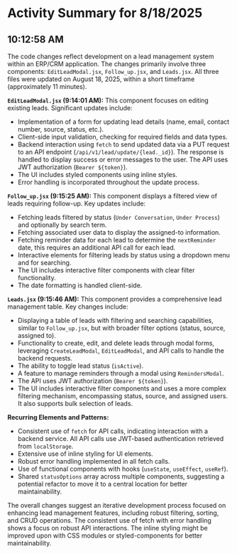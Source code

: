 # Activity Summary for 8/18/2025

## 10:12:58 AM
The code changes reflect development on a lead management system within an ERP/CRM application.  The changes primarily involve three components: `EditLeadModal.jsx`, `Follow_up.jsx`, and `Leads.jsx`.  All three files were updated on August 18, 2025, within a short timeframe (approximately 11 minutes).

**`EditLeadModal.jsx` (9:14:01 AM):** This component focuses on editing existing leads.  Significant updates include:

*   Implementation of a form for updating lead details (name, email, contact number, source, status, etc.).
*   Client-side input validation, checking for required fields and data types.
*   Backend interaction using `fetch` to send updated data via a PUT request to an API endpoint (`/api/v1/lead/update/{lead._id}`).  The response is handled to display success or error messages to the user.  The API uses JWT authorization (`Bearer ${token}`).
*   The UI includes styled components using inline styles.
*   Error handling is incorporated throughout the update process.


**`Follow_up.jsx` (9:15:25 AM):** This component displays a filtered view of leads requiring follow-up. Key updates include:

*   Fetching leads filtered by status (`Under Conversation`, `Under Process`) and optionally by search term.
*   Fetching associated user data to display the assigned-to information.
*   Fetching reminder data for each lead to determine the `nextReminder` date, this requires an additional API call for each lead.
*   Interactive elements for filtering leads by status using a dropdown menu and for searching.
*   The UI includes interactive filter components with clear filter functionality.
*   The date formatting is handled client-side.

**`Leads.jsx` (9:15:46 AM):** This component provides a comprehensive lead management table.  Key changes include:

*   Displaying a table of leads with filtering and searching capabilities, similar to `Follow_up.jsx`,  but with broader filter options (status, source, assigned to).
*   Functionality to create, edit, and delete leads through modal forms, leveraging `CreateLeadModal`, `EditLeadModal`, and API calls to handle the backend requests.
*   The ability to toggle lead status (`isActive`).
*   A feature to manage reminders through a modal using `RemindersModal`.
*   The API uses JWT authorization (`Bearer ${token}`).
*   The UI includes interactive filter components and uses a more complex filtering mechanism, encompassing status, source, and assigned users.  It also supports bulk selection of leads.


**Recurring Elements and Patterns:**

*   Consistent use of `fetch` for API calls, indicating interaction with a backend service.  All API calls use JWT-based authentication retrieved from `localStorage`.
*   Extensive use of inline styling for UI elements.
*   Robust error handling implemented in all fetch calls.
*   Use of functional components with hooks (`useState`, `useEffect`, `useRef`).
*   Shared `statusOptions` array across multiple components, suggesting a potential refactor to move it to a central location for better maintainability.

The overall changes suggest an iterative development process focused on enhancing lead management features, including robust filtering, sorting, and CRUD operations.  The consistent use of fetch with error handling shows a focus on robust API interactions. The inline styling might be improved upon with CSS modules or styled-components for better maintainability.
